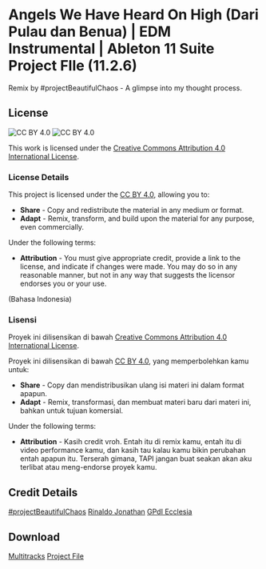 # Angels We Have Heard On High (Dari Pulau dan Benua) | EDM Instrumental | Ableton 11 Suite Project FIle (11.2.6) 

Remix by #projectBeautifulChaos - A glimpse into my thought process.

## License

![CC BY 4.0](https://mirrors.creativecommons.org/presskit/icons/cc.svg?ref=chooser-v1) ![CC BY 4.0](https://mirrors.creativecommons.org/presskit/icons/by.svg?ref=chooser-v1)

This work is licensed under the [Creative Commons Attribution 4.0 International License](http://creativecommons.org/licenses/by/4.0/?ref=chooser-v1).

### License Details

This project is licensed under the [CC BY 4.0](http://creativecommons.org/licenses/by/4.0/?ref=chooser-v1), allowing you to:

- **Share** - Copy and redistribute the material in any medium or format.
- **Adapt** - Remix, transform, and build upon the material for any purpose, even commercially.

Under the following terms:

- **Attribution** - You must give appropriate credit, provide a link to the license, and indicate if changes were made. You may do so in any reasonable manner, but not in any way that suggests the licensor endorses you or your use.

(Bahasa Indonesia)

### Lisensi

Proyek ini dilisensikan di bawah [Creative Commons Attribution 4.0 International License](http://creativecommons.org/licenses/by/4.0/?ref=chooser-v1).

Proyek ini dilisensikan di bawah [CC BY 4.0](http://creativecommons.org/licenses/by/4.0/?ref=chooser-v1), yang memperbolehkan kamu untuk:

- **Share** - Copy dan mendistribusikan ulang isi materi ini dalam format apapun.
- **Adapt** - Remix, transformasi, dan membuat materi baru dari materi ini, bahkan untuk tujuan komersial.

Under the following terms:

- **Attribution** - Kasih credit vroh. Entah itu di remix kamu, entah itu di video performance kamu, dan kasih tau kalau kamu bikin perubahan entah apapun itu. Terserah gimana, TAPI jangan buat seakan akan aku terlibat atau meng-endorse proyek kamu. 

## Credit Details

[#projectBeautifulChaos](https://github.com/rinaldojonathan) [Rinaldo Jonathan](https://youtube.com/rinaldojonathan) [GPdI Ecclesia](https://instagram.com/@ecclesia_pku) 

## Download 
[Multitracks](https://github.com/rinaldohack/opensq-angels-we-have-heard-on-high/releases/tag/multitracks) [Project File](https://github.com/rinaldohack/opensq-angels-we-have-heard-on-high/archive/refs/heads/main.zip)
